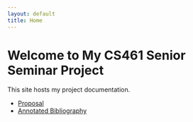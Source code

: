 ```yaml
---
layout: default
title: Home
---
```


# Welcome to My CS461 Senior Seminar Project

This site hosts my project documentation.

- [Proposal](proposal.md)
- [Annotated Bibliography](annotated.md)
